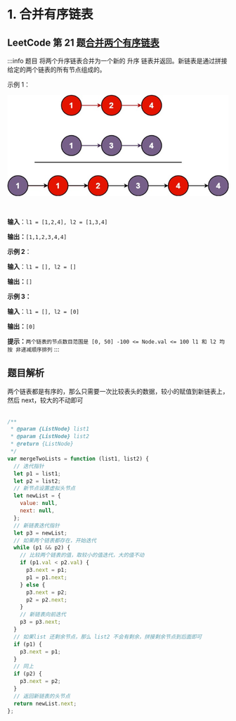 # 1. 合并有序链表

## LeetCode 第 21 题[合并两个有序链表](https://leetcode.cn/problems/merge-two-sorted-lists/description/)

:::info 题目
将两个升序链表合并为一个新的 升序 链表并返回。新链表是通过拼接给定的两个链表的所有节点组成的。

示例 1：

![Alt text](image.png)

<br />

**输入**：`l1 = [1,2,4], l2 = [1,3,4]`

**输出：**`[1,1,2,3,4,4]`

**示例 2**：

**输入**：`l1 = [], l2 = []`

**输出：**`[]`

**示例 3：**

**输入**：`l1 = [], l2 = [0]`

**输出：**`[0]`

**提示：**`两个链表的节点数目范围是 [0, 50]
-100 <= Node.val <= 100
l1 和 l2 均按 非递减顺序排列`
:::

## 题目解析

两个链表都是有序的，那么只需要一次比较表头的数据，较小的赋值到新链表上，然后 next，较大的不动即可

```js

/**
 * @param {ListNode} list1
 * @param {ListNode} list2
 * @return {ListNode}
 */
var mergeTwoLists = function (list1, list2) {
  // 迭代指针
  let p1 = list1;
  let p2 = list2;
  // 新节点设置虚拟头节点
  let newList = {
    value: null,
    next: null,
  };
  // 新链表迭代指针
  let p3 = newList;
  // 如果两个链表都存在，开始迭代
  while (p1 && p2) {
    // 比较两个链表的值，取较小的值迭代，大的值不动
    if (p1.val < p2.val) {
      p3.next = p1;
      p1 = p1.next;
    } else {
      p3.next = p2;
      p2 = p2.next;
    }
    // 新链表向前迭代
    p3 = p3.next;
  }
  // 如果list 还剩余节点，那么 list2 不会有剩余，拼接剩余节点到后面即可
  if (p1) {
    p3.next = p1;
  }
  // 同上
  if (p2) {
    p3.next = p2;
  }
  // 返回新链表的头节点
  return newList.next;
};
```
